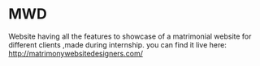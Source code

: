 # MWD
Website having all the features to showcase of a matrimonial website for different clients ,made during internship. you can find it live here: http://matrimonywebsitedesigners.com/
